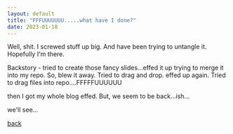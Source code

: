 ```yaml
---
layout: default
title: "FFFUUUUUUU.....what have I done?"
date: 2023-01-18
---
```


Well, shit.  I screwed stuff up big.  And have been trying to untangle it.  Hopefully I'm there.  

Backstory - tried to create those fancy slides...effed it up trying to merge it into my repo.  So, blew it away.  Tried to drag and drop.  effed up again.  Tried to drag files into repo....FFFFFUUUUUU

then I got my whole blog effed.  But, we seem to be back...ish...

we'll see...


[back](https://aperkins15.github.io/my-github-pages)